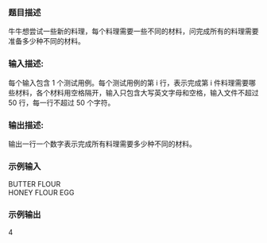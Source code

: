 ### 题目描述
牛牛想尝试一些新的料理，每个料理需要一些不同的材料，问完成所有的料理需要准备多少种不同的材料。
### 输入描述:
每个输入包含 1 个测试用例。每个测试用例的第 i 行，表示完成第 i 件料理需要哪些材料，各个材料用空格隔开，输入只包含大写英文字母和空格，输入文件不超过 50 行，每一行不超过 50 个字符。
### 输出描述:
输出一行一个数字表示完成所有料理需要多少种不同的材料。
### 示例输入
BUTTER FLOUR<br>
HONEY FLOUR EGG
### 示例输出
4
